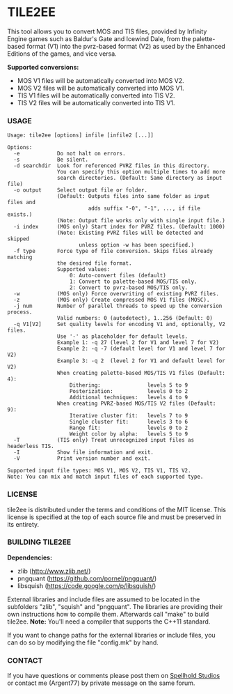 # TILE2EE

This tool allows you to convert MOS and TIS files, provided by Infinity Engine games such as Baldur's Gate and Icewind Dale, from the palette-based format (V1) into the pvrz-based format (V2) as used by the Enhanced Editions of the games, and vice versa.

**Supported conversions:**
* MOS V1 files will be automatically converted into MOS V2.
* MOS V2 files will be automatically converted into MOS V1.
* TIS V1 files will be automatically converted into TIS V2.
* TIS V2 files will be automatically converted into TIS V1.


### USAGE
```
Usage: tile2ee [options] infile [infile2 [...]]

Options:
  -e            Do not halt on errors.
  -s            Be silent.
  -d searchdir  Look for referenced PVRZ files in this directory.
                You can specify this option multiple times to add more
                search directories. (Default: Same directory as input file)
  -o output     Select output file or folder. 
                (Default: Outputs files into same folder as input files and 
                          adds suffix "-0", "-1", ..., if file exists.)
                (Note: Output file works only with single input file.)
  -i index      (MOS only) Start index for PVRZ files. (Default: 1000)
                (Note: Existing PVRZ files will be detected and skipped
                       unless option -w has been specified.)
  -f type       Force type of file conversion. Skips files already matching 
                the desired file format.
                Supported values:
                    0: Auto-convert files (default)
                    1: Convert to palette-based MOS/TIS only.
                    2: Convert to pvrz-based MOS/TIS only.
  -w            (MOS only) Force overwriting of existing PVRZ files.
  -z            (MOS only) Create compressed MOS V1 files (MOSC).
  -j num        Number of parallel threads to speed up the conversion process.
                Valid numbers: 0 (autodetect), 1..256 (Default: 0)
  -q V1[V2]     Set quality levels for encoding V1 and, optionally, V2 files.
                Use '-' as placeholder for default levels.
                Example 1: -q 27 (level 2 for V1 and level 7 for V2)
                Example 2: -q -7 (default level for V1 and level 7 for V2)
                Example 3: -q 2  (level 2 for V1 and default level for V2)
                When creating palette-based MOS/TIS V1 files (Default: 4):
                    Dithering:               levels 5 to 9
                    Posterization:           levels 0 to 2
                    Additional techniques:   levels 4 to 9
                When creating PVRZ-based MOS/TIS V2 files (Default: 9):
                    Iterative cluster fit:   levels 7 to 9
                    Single cluster fit:      levels 3 to 6
                    Range fit:               levels 0 to 2
                    Weight color by alpha:   levels 5 to 9
  -T            (TIS only) Treat unrecognized input files as headerless TIS.
  -I            Show file information and exit.
  -V            Print version number and exit.

Supported input file types: MOS V1, MOS V2, TIS V1, TIS V2.
Note: You can mix and match input files of each supported type.
```


### LICENSE

tile2ee is distributed under the terms and conditions of the MIT license. This license is specified at the top of each source file and must be preserved in its entirety.


### BUILDING TILE2EE
**Dependencies:**
- zlib (http://www.zlib.net/)
- pngquant (https://github.com/pornel/pngquant/)
- libsquish (https://code.google.com/p/libsquish/)

External libraries and include files are assumed to be located in the subfolders "zlib", "squish" and "pngquant". The libraries are providing their own instructions how to compile them. Afterwards call "make" to build tile2ee. **Note:** You'll need a compiler that supports the C++11 standard.

If you want to change paths for the external libraries or include files, you can do so by modifying the file "config.mk" by hand.


### CONTACT
If you have questions or comments please post them on [Spellhold Studios](http://www.shsforums.net/topic/58219-tile2ee-a-mos-and-tis-converter/) or contact me (Argent77) by private message on the same forum.
